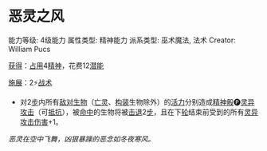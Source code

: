 # 恶灵之风

能力等级: 4级能力
属性类型: 精神能力
派系类型: 巫术魔法, 法术
Creator: William Pucs

<aside>

[获得](https://www.notion.so/1b3d619a067b8027ba38e2c1caf9d84b?pvs=21)：[占用](https://www.notion.so/1b3d619a067b8028a794de6ceed96ec0?pvs=21)4[精神](https://www.notion.so/1b3d619a067b800a8da5d96dd60be2b1?pvs=21)，花费12[潜能](https://www.notion.so/1b3d619a067b80c2bdb4c721adc30021?pvs=21)

</aside>

<aside>

[施展](https://www.notion.so/1b3d619a067b80f38dccf027f026b32f?pvs=21)：2⚡️[战术](https://www.notion.so/1b3d619a067b8051b6eaffd160aee01c?pvs=21)

- 对2[步](https://www.notion.so/1b3d619a067b800fb1cfe9f0ef45b9ef?pvs=21)内所有[敌对](https://www.notion.so/1b3d619a067b8006aaf0d78a403a8691?pvs=21)[生物](https://www.notion.so/1b3d619a067b80d0bbe1d113bf20ff1f?pvs=21)（[亡灵](https://www.notion.so/1b4d619a067b80bebe74d37a68647282?pvs=21)、[构装](https://www.notion.so/1b4d619a067b80e9b4a8c6518ce4f4ab?pvs=21)生物除外）的[活力](https://www.notion.so/1b3d619a067b805391c0d92f6a9c2e06?pvs=21)分别造成[精神骰](https://www.notion.so/1b3d619a067b80a8a9ffef3e0057db9d?pvs=21)🅟[灵异攻击](https://www.notion.so/1b4d619a067b80968bb1dc8bead7368a?pvs=21)（可[抵抗](https://www.notion.so/1b4d619a067b807e9a6ec46573f668fb?pvs=21)），被[命中](https://www.notion.so/1b4d619a067b805b9ae6f266211ce9d3?pvs=21)的生物将被[击退](https://www.notion.so/1b3d619a067b80c2a98ffca0107a56da?pvs=21)2[步](https://www.notion.so/1b3d619a067b800fb1cfe9f0ef45b9ef?pvs=21)，且在下[轮](https://www.notion.so/1b3d619a067b80aeb62df5a99bfb8a82?pvs=21)结束前受到的所有[灵异攻击](https://www.notion.so/1b4d619a067b80968bb1dc8bead7368a?pvs=21)[伤害](https://www.notion.so/1b4d619a067b8092a3a9d4c4494aea00?pvs=21)+1。
</aside>

*恶灵在空中飞舞，凶狠暴躁的恶念如冬夜寒风。*